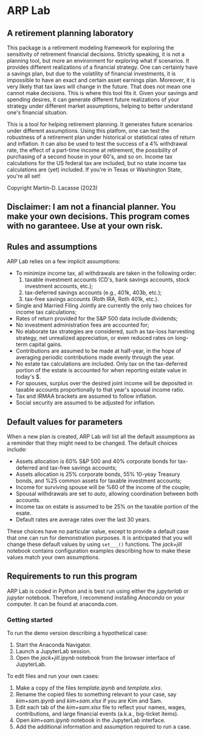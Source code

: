 # ARP Lab
## A retirement planning laboratory

This package is a retirement modeling framework for exploring the sensitivity of retirement financial decisions. Strictly speaking, it is not a planning tool, but more an environment for exploring what if scenarios. It provides different realizations of a financial strategy. One can certainly have a savings plan, but due to the volatility of financial investments, it is impossible to have an exact and certain asset earnings plan. Moreover, it is very likely that tax laws will change in the future. That does not mean one cannot make decisions. This is where this tool fits it. Given your savings and spending desires, it can generate different future realizations of your strategy under different market assumptions, helping to better understand one's financial situation.

This is a tool for helping retirement planning. It generates future scenarios under different assumptions. Using this platfom, one can test the robustness of a retirement plan under historical or statistical rates of return and inflation. It can also be used to test the success of a 4% withdrawal rate, the effect of a part-time income at retirement, the possibility of purchasing of a second house in your 60's, and so on. Income tax calculations for the US federal tax are included, but no state income tax calculations are (yet) included. If you're in Texas or Washington State, you're all set!

Copyright Martin-D. Lacasse (2023)

Disclaimer: I am not a financial planner. You make your own decisions. This program comes with no garanteee. Use at your own risk.
---------------------------------------------------------------------------------------------------------------------------------

## Rules and assumptions
ARP Lab relies on a few implicit assumptions:

- To minimize income tax, all withdrawals are taken in the following order:
    1) taxable investment accounts (CD's, bank savings accounts, stock investment accounts, etc.);
    2) tax-deferred savings accounts (e.g., 401k, 403b, etc.);
    3) tax-free savings accounts (Roth IRA, Roth 401k, etc.).
- Single and Married Filing Jointly are currently the only two choices for income tax calculations;
- Rates of return provided for the S&P 500 data include dividends;
- No investment administration fees are accounted for;
- No elaborate tax strategies are considered, such as tax-loss harvesting strategy, net unrealized appreciation, or even reduced rates on long-term capital gains.
- Contributions are assumed to be made at half-year, in the hope of averaging periodic contributions made evenly through the year.
- No estate tax calculations are included. Only tax on the tax-deferred portion of the estate is accounted for when reporting estate value in today's $.
- For spouses, surplus over the desired joint income will be deposited in taxable accounts proportionally to that year's spousal income ratio.
- Tax and IRMAA brackets are assumed to follow inflation.
- Social security are assumed to be adjusted for inflation.

## Default values for parameters
When a new plan is created, ARP Lab will list all the default assumptions as a reminder that they might need to be changed.
The default choices include:
- Assets allocation is 60% S&P 500 and 40% corporate bonds for tax-deferred and tax-free savings accounts;
- Assets allocation is 25% corporate bonds, 55% 10-yeay Treasury bonds, and %25 common assets for taxable investment accounts;
- Income for surviving spouse will be %60 of the income of the couple;
- Spousal withdrawals are set to *auto*, allowing coordination between both accounts.
- Income tax on estate is assumed to be 25% on the taxable portion of the esate.
- Default rates are average rates over the last 30 years.

These choices have no particular value, except to provide a default case that one can run for demonstration purposes.
It is anticipated that you will change these default values by using `set___()` functions. The *jack+jill* notebook contains configuration examples describing how to make these values
match your own assumptions.

## Requirements to run this program
ARP Lab is coded in Python and is best run using either the *jupyterlab* or *jupyter* notebook. Therefore, I recommend installing *Anaconda* on your computer. It can be found at anaconda.com.

### Getting started
To run the demo version describing a hypothetical case:
1) Start the Anaconda Navigator.
2) Launch a JupyterLab session.
3) Open the *jack+jill.ipynb* notebook from the browser interface of JupyterLab.

To edit files and run your own cases:
1) Make a copy of the files *template.ipynb* and *template.xlxs*.
2) Rename the copied files to something relevant to your case, say *kim+sam.ipynb* and *kim+sam.xlsx* if you are Kim and Sam.
3) Edit each tab of the *kim+sam.xlsx* file to reflect your names, wages, contributions, and large financial events (a.k.a., big-ticket items).
4) Open *kim+sam.ipynb* notebook in the JupyterLab interface.
5) Add the additional information and assumption required to run a case.

